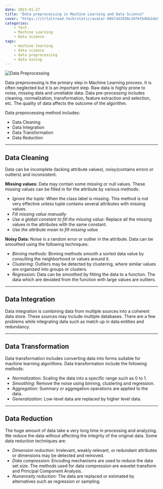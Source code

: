 ```yaml
---
date: 2021-01-27
title: "Data preprocessing in Machine Learning and Data Science"
cover: "https://ctrlaltread.tech/static/avatar-085fa52930c207bfb4bb1de51c68c5e9.png"
categories: 
    - Tech
    - Machine Learning
    - Data Science
tags:
    - machine learning
    - data science
    - data preprocessing
    - data mining
---
```


![Data Preprocessing](https://miro.medium.com/max/1050/0*hVVeK-vWPivDH1wv.jpg)

Data preprocessing is the primary step in Machine Learning process. It is often neglected but it is an important step. Raw data is highly prone to noise, missing data and unreliable data. Data pre-processing includes cleaning, normalization, transformation, feature extraction and selection, etc. The quality of data affects the outcome of the algorithm.

Data preprocessing method includes:
- Data Cleaning
- Data Integration
- Data Transformation
- Data Reduction

---

## Data Cleaning
Data can be incomplete (lacking attribute values), noisy(contains errors or outliers) and inconsistent.

**Missing values:** Data may contain some missing or null values. These missing values can be filled in for the attribute by various methods:
- *Ignore the tuple:* When the class label is missing. This method is not very effective unless tuple contains several attributes with missing values.
- *Fill missing value manually*
- *Use a global constant to fill the missing value:* Replace all the missing values in the attributes with the same constant.
- *Use the attribute mean to fill missing value*

**Noisy Data:** Noise is a random error or outlier in the attribute. Data can be smoothed using the following techniques:
- *Binning methods:* Binning methods smooth a sorted data value by consulting the neighborhood or values around it.
- *Clustering:* Outliers may be detected by clustering, where similar values are organized into groups or clusters.
- *Regression:* Data can be smoothed by fitting the data to a function. The data which are deviated from the function with large values are outliers.

___

## Data Integration
Data integration is combining data from multiple sources into a coherent data store. These sources may include multiple databases. There are a few problems while integrating data such as match up in data entities and redundancy.

___

## Data Transformation
Data transformation includes converting data into forms suitable for machine learning algorithms. Data transformation include the following methods:
- _Normalization:_ Scaling the data into a specific range such as 0 to 1.
- _Smoothing:_ Remove the noise using binning, clustering and regression.
- _Aggregation:_ Summary or aggregation operations are applied to the data.
- _Generalization:_ Low-level data are replaced by higher level data.

---

## Data Reduction
The huge amount of data take a very long time in processing and analyzing. We reduce the data without affecting the integrity of the original data. Some data reduction techniques are:
- _Dimension reduction:_ Irrelevant, weakly relevant, or redundant attributes or dimensions may be detected and removed.
- _Data compression:_ Encoding mechanisms are used to reduce the data set size. The methods used for data compression are wavelet transform and Principal Component Analysis.
- _Numerosity reduction:_ The data are replaced or estimated by alternatives such as regression or sampling.